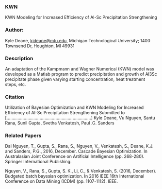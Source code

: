 ### KWN
KWN Modeling for Increased Efficiency of Al-Sc Precipitation Strengthening

### Author:
Kyle Deane, kjdeane@mtu.edu, Michigan Technological University; 1400 Townsend Dr, Houghton, MI 49931

### Description
An adaptation of the Kampmann and Wagner Numerical (KWN) model was developed as a Matlab program to predict precipitation and growth of Al3Sc precipitate phase given varying starting concentration, heat treatment steps, etc. 

### Citation
Utilization of Bayesian Optimization and KWN Modeling for Increased Efficiency of Al-Sc Precipitation Strengthening
Submitted to [.....................................................................]
Kyle Deane, Vu Nguyen, Santu Rana, Sunil Gupta, Svetha Venkatesh, Paul .G. Sanders

### Related Papers
Dai Nguyen, T., Gupta, S., Rana, S., Nguyen, V., Venkatesh, S., Deane, K.J. and Sanders, P.G., 2016, December. Cascade Bayesian Optimization. In Australasian Joint Conference on Artificial Intelligence (pp. 268-280). Springer International Publishing.

Nguyen, V., Rana, S., Gupta, S. K., Li, C., & Venkatesh, S. (2016, December). Budgeted batch bayesian optimization. In 2016 IEEE 16th International Conference on Data Mining (ICDM) (pp. 1107-1112). IEEE.
